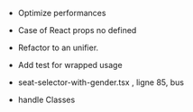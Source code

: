 * Optimize performances

* Case of React props no defined

* Refactor to an unifier.
* Add test for wrapped usage 

* seat-selector-with-gender.tsx , ligne 85, bus
* handle Classes
